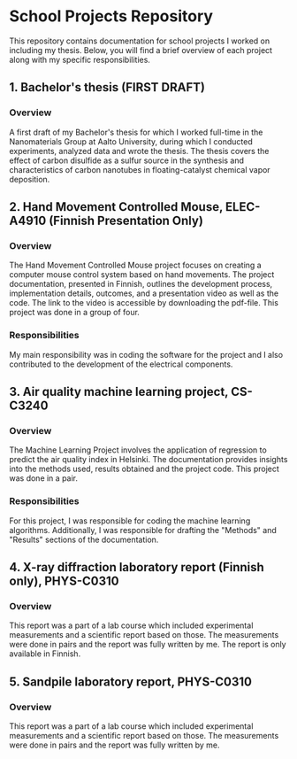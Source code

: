 # School Projects Repository

This repository contains documentation for school projects I worked on including my thesis. Below, you will find a brief overview of each project along with my specific responsibilities.

## 1. Bachelor's thesis (FIRST DRAFT)
### Overview
A first draft of my Bachelor's thesis for which I worked full-time in the Nanomaterials Group at Aalto University, during which I conducted experiments, analyzed data and wrote the thesis. The thesis covers the effect of carbon disulfide as a sulfur source in the synthesis and characteristics of carbon nanotubes in floating-catalyst chemical vapor deposition.

## 2. Hand Movement Controlled Mouse, ELEC-A4910 (Finnish Presentation Only)

### Overview
The Hand Movement Controlled Mouse project focuses on creating a computer mouse control system based on hand movements. The project documentation, presented in Finnish, outlines the development process, implementation details, outcomes, and a presentation video as well as the code. The link to the video is accessible by downloading the pdf-file. This project was done in a group of four.

### Responsibilities
My main responsibility was in coding the software for the project and I also contributed to the development of the electrical components.

## 3. Air quality machine learning project, CS-C3240

### Overview
The Machine Learning Project involves the application of regression to predict the air quality index in Helsinki. The documentation provides insights into the methods used, results obtained and the project code. This project was done in a pair.

### Responsibilities
For this project, I was responsible for coding the machine learning algorithms. Additionally, I was responsible for drafting the "Methods" and "Results" sections of the documentation.

## 4. X-ray diffraction laboratory report (Finnish only), PHYS-C0310

### Overview
This report was a part of a lab course which included experimental measurements and a scientific report based on those. The measurements were done in pairs and the report was fully written by me. The report is only available in Finnish.

## 5. Sandpile laboratory report, PHYS-C0310

### Overview
This report was a part of a lab course which included experimental measurements and a scientific report based on those. The measurements were done in pairs and the report was fully written by me.

